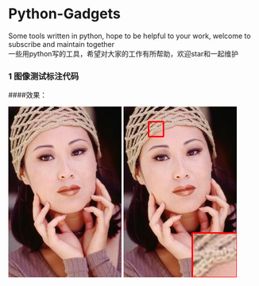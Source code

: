 # Python-Gadgets
Some tools written in python, hope to be helpful to your work, welcome to subscribe and maintain together  
一些用python写的工具，希望对大家的工作有所帮助，欢迎star和一起维护


### 1 图像测试标注代码
####效果：

![image](https://github.com/wen-jie-yuan/Python-Gadgets/blob/master/%E5%9B%BE%E5%83%8F%E6%B5%8B%E8%AF%95%E6%A0%87%E6%B3%A8%E4%BB%A3%E7%A0%81Python%E7%89%88/woman_GT.bmp)
![image](https://github.com/wen-jie-yuan/Python-Gadgets/blob/master/%E5%9B%BE%E5%83%8F%E6%B5%8B%E8%AF%95%E6%A0%87%E6%B3%A8%E4%BB%A3%E7%A0%81Python%E7%89%88/output.png)


